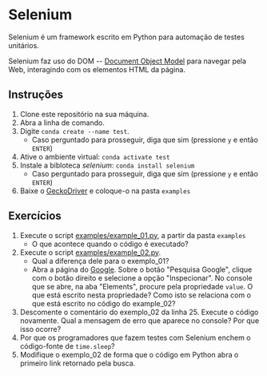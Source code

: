 # Selenium

Selenium é um framework escrito em Python para automação de testes unitários.

Selenium faz uso do DOM -- [Document Object Model](https://developer.mozilla.org/pt-BR/docs/Web/API/Document_Object_Model/Introduction)
para navegar pela Web, interagindo com os elementos HTML da página.

## Instruções

1. Clone este repositório na sua máquina.
2. Abra a linha de comando.
3. Digite `conda create --name test`. 
    * Caso perguntado para prosseguir, diga que sim (pressione `y` e então `ENTER`)
4. Ative o ambiente virtual: `conda activate test`
5. Instale a bibloteca _selenium_: `conda install selenium`
    * Caso perguntado para prosseguir, diga que sim (pressione `y` e então `ENTER`)
6. Baixe o [GeckoDriver](https://github.com/mozilla/geckodriver/releases) e coloque-o na pasta `examples`

## Exercícios

1. Execute o script [examples/example_01.py](examples/example_01.py), a partir da pasta `examples`
    * O que acontece quando o código é executado?
2. Execute o script [examples/example_02.py](examples/example_02.py).
    * Qual a diferença dele para o exemplo_01?
    * Abra a página do [Google](https://google.com.br). Sobre o botão "Pesquisa Google", clique com o botão direito e selecione a
      opção "Inspecionar". No console que se abre, na aba "Elements", procure pela propriedade `value`. O que está escrito nesta propriedade?
      Como isto se relaciona com o que está escrito no código do example_02?
3. Descomente o comentário do exemplo_02 da linha 25. Execute o código novamente. Qual a mensagem de erro que aparece no
   console? Por que isso ocorre?
4. Por que os programadores que fazem testes com Selenium enchem o código-fonte de `time.sleep`?
5. Modifique o exemplo_02 de forma que o código em Python abra o primeiro link retornado pela busca.
